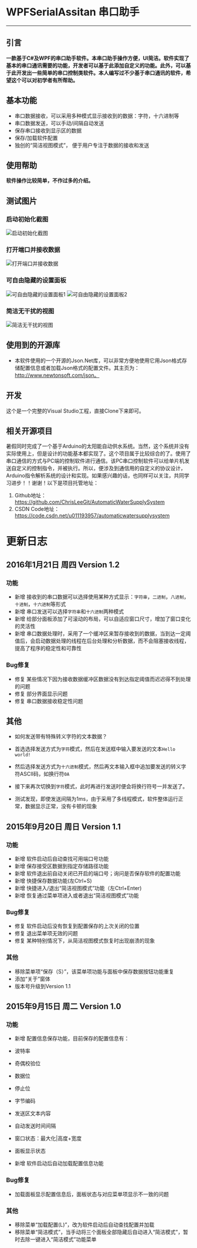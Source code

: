 ﻿# WPFSerialAssitan 串口助手
------------------
## 引言
**一款基于C#及WPF的串口助手软件。本串口助手操作方便，UI简洁。软件实现了基本的串口通讯需要的功能，开发者可以基于此添加自定义的功能。此外，可以基于此开发出一些简单的串口控制类软件。本人编写过不少基于串口通讯的软件，希望这个可以对初学者有所帮助。**

## 基本功能
* 串口数据接收，可以采用多种模式显示接收到的数据：字符，十六进制等
* 串口数据发送，可以手动/间隔自动发送
* 保存串口接收到显示区的数据
* 保存/加载软件配置
* 独创的“简洁视图模式”， 便于用户专注于数据的接收和发送

## 使用帮助
**软件操作比较简单，不作过多的介绍。**


## 测试图片
### 启动初始化截图
![启动初始化截图](https://raw.githubusercontent.com/ChrisLeeGit/SerialAssistant/master/DebugPics/1.PNG)

### 打开端口并接收数据
![打开端口并接收数据](https://raw.githubusercontent.com/ChrisLeeGit/SerialAssistant/master/DebugPics/2.PNG)

### 可自由隐藏的设置面板
![可自由隐藏的设置面板1](https://raw.githubusercontent.com/ChrisLeeGit/SerialAssistant/master/DebugPics/3.PNG)
![可自由隐藏的设置面板2](https://raw.githubusercontent.com/ChrisLeeGit/SerialAssistant/master/DebugPics/4.PNG)

### 简洁无干扰的视图
![简洁无干扰的视图](https://raw.githubusercontent.com/ChrisLeeGit/SerialAssistant/master/DebugPics/5.PNG)

## 使用到的开源库
* 本软件使用的一个开源的Json.Net库，可以非常方便地使用它用Json格式存储配置信息或者加载Json格式的配置文件。其主页为：http://www.newtonsoft.com/json。

## 开发
这个是一个完整的Visual Studio工程，直接Clone下来即可。

## 相关开源项目
暑假同时完成了一个基于Arduino的太阳能自动供水系统。当然，这个系统并没有实际使用上，但是设计的功能基本都实现了。这个项目属于比较综合的了。使用了串口通信的方式与PC端的控制软件进行通信。该PC串口控制软件可以给单片机发送自定义的控制指令，并被执行。所以，便涉及到通信用的自定义的协议设计，Arduino指令解析系统的设计和实现。如果感兴趣的话，也同样可以关注，共同学习进步！！谢谢！以下是项目托管地址：
1. Github地址：https://github.com/ChrisLeeGit/AutomaticWaterSupplySystem
2. CSDN Code地址：https://code.csdn.net/u011193957/automaticwatersupplysystem

# 更新日志
## 2016年1月21日 周四 Version 1.2
### 功能
* 新增 接收到的串口数据可以选择使用某种方式显示：`字符串`，`二进制`，`八进制`，`十进制`，`十六进制`等形式
* 新增 串口发送可以选择`字符串`和`十六进制`两种模式
* 新增 给部分面板添加了可滚动的布局，可以自适应窗口尺寸，增加了窗口变化的灵活性
* 新增 串口数据处理时，采用了一个缓冲区来暂存接收到的数据，当到达一定阈值后，会启动数据处理的线程在后台处理和分析数据，而不会阻塞接收线程，提高了程序的稳定性和可靠性

### Bug修复
* 修复 某些情况下因为接收数据缓冲区数据没有到达指定阈值而迟迟得不到处理的问题
* 修复 部分界面显示问题
* 修复 串口数据接收稳定性问题

## 其他
* 如何发送带有特殊转义字符的文本数据？
 * 首选选择发送方式为`字符`模式，然后在发送框中输入要发送的文本`Hello world!`
 * 然后选择发送方式为`十六进制`模式，然后再文本输入框中追加要发送的转义字符ASCII码，如换行符`0A`
 * 接下来再次切换到`字符`模式，此时再进行发送时便会将换行符号一并发送了。

* 测试发现，即使发送间隔为1ms，由于采用了多线程模式，软件整体运行正常，数据显示正常，没有卡顿的现象


## 2015年9月20日 周日 Version 1.1
### 功能
* 新增 软件启动后自动查找可用端口号功能
* 新增 保存接受区数据到指定存储路径功能
* 新增 软件退出前自动关闭已开启的端口号；询问是否保存软件的配置功能
* 新增 快捷保存数据功能(左Ctrl+S)
* 新增 快捷进入/退出“简洁视图模式”功能（左Ctrl+Enter)
* 新增 恢复通过菜单项进入或者退出“简洁视图模式”功能

### Bug修复
* 修复 软件启动后没有恢复到配置保存的上次关闭的位置
* 修复 退出菜单项无效的问题
* 修复 某种特别情况下，从简洁视图模式恢复时出现崩溃的现象

### 其他
* 移除菜单项“保存（S）”，该菜单项功能与面板中保存数据按钮功能重复
* 添加“关于”窗体
* 版本号升级到Version 1.1


## 2015年9月15日 周二 Version 1.0
### 功能
* 新增 配置信息保存功能，目前保存的配置信息有：
 * 波特率
 * 奇偶校验位
 * 数据位
 * 停止位
 * 字节编码
 * 发送区文本内容
 * 自动发送时间间隔
 * 窗口状态：最大化|高度+宽度
 * 面板显示状态

* 新增 软件启动后自动加载配置信息功能

### Bug修复
* 加载面板显示配置信息后，面板状态与对应菜单项显示不一致的问题 

### 其他
* 移除菜单“加载配置(L)”，改为软件启动后自动查找配置并加载
* 移除菜单“简洁模式”，当手动将三个面板全部隐藏后自动进入“简洁模式”，暂时去除一键进入“简洁模式”功能菜单



